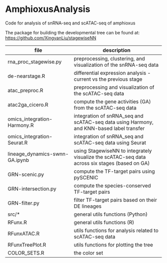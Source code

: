 # AmphioxusAnalysis

Code for analysis of snRNA-seq and scATAC-seq of amphioxus

The package for building the developmental tree can be found at: https://github.com/XingyanLiu/stagewiseNN

| file                           | description                                                                                    |
|--------------------------------|------------------------------------------------------------------------------------------------|
| rna_proc_stagewise.py          | preprocessing, clustering, and visualization of the snRNA-seq data                             |
| de-nearstage.R                 | differential expression analysis - current vs the previous stage                               |
| atac_preproc.R                 | preprocessing and visualization of the scATAC-seq data                                         |
| atac2ga_cicero.R               | compute the gene activities (GA) from the scATAC-seq data                                      |
| omics_integration-Harmony.R    | integration of snRNA_seq and scATAC-seq data using Harmony, and KNN-based label transfer       |
| omics_integration-Seurat.R     | integration of snRNA_seq and scATAC-seq data using Seurat                                      |
| lineage_dynamics-swnn-GA.ipynb | using StagewiseNN to integrately visualize the scATAC-seq data across six stages (based on GA) |
| GRN-scenic.py                  | compute the TF-target pairs using pySCENIC                                                     |
| GRN-intersection.py            | compute the species-conserved TF-target pairs                                                  |
| GRN-filter.py                  | filter TF-target pairs based on their DE lineages                                              |
| src/*                          | general utils functions (Python)                                                               |
| RFunx.R                        | general utils functions (R)                                                                    |
| RFunxATAC.R                    | utils functions for analysis related to scATAC-seq data                                        |
| RFunxTreePlot.R                | utils functions for plotting the tree                                                          |
| COLOR_SETS.R                   | the color set                                                                                  |


